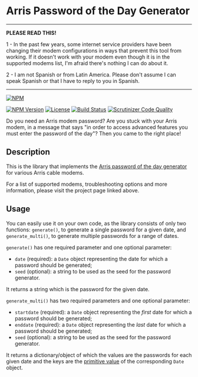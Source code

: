 # Arris Password of the Day Generator

-----------------------------------

**PLEASE READ THIS!**

1 - In the past few years, some internet service providers have been changing their modem configurations in ways that prevent this tool from working. If it doesn't work with your modem even though it is in the supported modems list, I'm afraid there's nothing I can do about it.

2 - I am not Spanish or from Latin America. Please don't assume I can speak Spanish or that I have to reply to you in Spanish.

-----------------------------------

[![NPM](https://nodei.co/npm/@borfast/arrispwgen.png)](https://nodei.co/npm/@borfast/arrispwgen/)

[![NPM Version](https://img.shields.io/npm/v/@borfast/arrispwgen.svg?style=flat)](https://npmjs.org/package/@borfast/arrispwgen)
[![License](http://img.shields.io/npm/l/@borfast/arrispwgen.svg?style=flat)](LICENSE)
[![Build Status](https://travis-ci.org/borfast/arrispwgen.svg?branch=master)](https://travis-ci.org/borfast/arrispwgen)
[![Scrutinizer Code Quality](https://scrutinizer-ci.com/g/borfast/arrispwgen/badges/quality-score.png?b=master)](https://scrutinizer-ci.com/g/borfast/arrispwgen/?branch=master)

Do you need an Arris modem password? Are you stuck with your Arris modem, in a message that says "in order to access advanced features you must enter the password of the day"? Then you came to the right place!

## Description

This is the library that implements the [Arris password of the day generator](http://www.borfast.com/projects/arris-password-of-the-day-generator) for various Arris cable modems.

For a list of supported modems, troubleshooting options and more information, please visit the project page linked above.


## Usage

You can easily use it on your own code, as the library consists of only two functions: `generate()`, to generate a single password for a given date, and `generate_multi()`, to generate multiple passwords for a range of dates.

`generate()` has one required parameter and one optional parameter:

* `date` (required): a `Date` object representing the date for which a password should be generated;
* `seed` (optional): a string to be used as the seed for the password generator.

It returns a string which is the password for the given date.

`generate_multi()` has two required parameters and one optional parameter:

* `startdate` (required): a `Date` object representing the _first_ date for which a password should be generated;
* `enddate` (required): a `Date` object representing the _last_ date for which a password should be generated;
* `seed` (optional): a string to be used as the seed for the password generator.

It returns a dictionary/object of which the values are the passwords for each given date and the keys are the [primitive value](https://developer.mozilla.org/en-US/docs/Web/JavaScript/Reference/Global_Objects/Date/valueOf) of the corresponding `Date` object.
